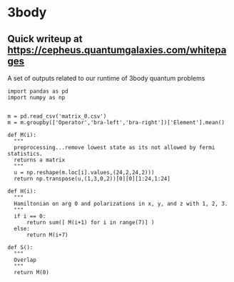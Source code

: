 # 3body

## Quick writeup at https://cepheus.quantumgalaxies.com/whitepages

A set of outputs related to our runtime of 3body quantum problems

    import pandas as pd
    import numpy as np


    m = pd.read_csv('matrix_0.csv')
    m = m.groupby(['Operator','bra-left','bra-right'])['Element'].mean()

    def M(i):
      """
      preprocessing...remove lowest state as its not allowed by fermi statistics.
      returns a matrix
      """
      u = np.reshape(m.loc[i].values,(24,2,24,2)))
      return np.transpose(u,(1,3,0,2))[0][0][1:24,1:24]

    def H(i):
      """
      Hamiltonian on arg 0 and polarizations in x, y, and z with 1, 2, 3.
      """
      if i == 0: 
          return sum([ M(i+1) for i in range(7)] )
      else:
          return M(i+7)
      
    def S():
      """
      Overlap
      """  
      return M(0)
  
  
